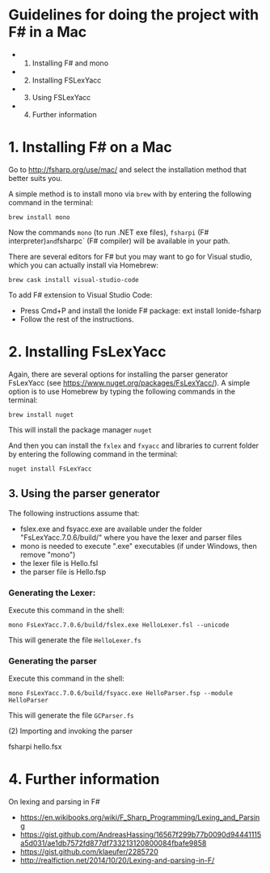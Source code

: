 Guidelines for doing the project with F# in a Mac
=================================================

* 1. Installing F# and mono
* 2. Installing FSLexYacc
* 3. Using FSLexYacc
* 4. Further information

# 1. Installing F# on a Mac

Go to http://fsharp.org/use/mac/ and select the installation method that better suits you.

A simple method is to install mono via `brew` with by entering the following command in the terminal:

```
brew install mono
```

Now the commands `mono` (to run .NET exe files), `fsharpi` (F# interpreter)` and `fsharpc` (F# compiler) will be available in your path.

There are several editors for F# but you may want to go for Visual studio, which you can actually install via Homebrew:

```
brew cask install visual-studio-code 
```

To add F# extension to Visual Studio Code:
* Press Cmd+P and install the Ionide F# package: ext install Ionide-fsharp
* Follow the rest of the instructions.

# 2. Installing FsLexYacc

Again, there are several options for installing the parser generator FsLexYacc (see https://www.nuget.org/packages/FsLexYacc/). A simple option is to use Homebrew by typing the following commands in the terminal:

```    
brew install nuget
```

This will install the package manager `nuget`

And then you can install the `fxlex` and `fxyacc` and libraries to current folder by entering the following command in the terminal:

```
nuget install FsLexYacc
```

## 3. Using the parser generator

The following instructions assume that:
- fslex.exe and fsyacc.exe are available under the folder "FsLexYacc.7.0.6/build/" where you have the lexer and parser files
- mono is needed to execute ".exe" executables (if under Windows, then remove "mono")
- the lexer file is Hello.fsl
- the parser file is Hello.fsp

### Generating the Lexer:
Execute this command in the shell:

```
mono FsLexYacc.7.0.6/build/fslex.exe HelloLexer.fsl --unicode
```

This will generate the file `HelloLexer.fs`

### Generating the parser
Execute this command in the shell:

```
mono FsLexYacc.7.0.6/build/fsyacc.exe HelloParser.fsp --module HelloParser
```

This will generate the file `GCParser.fs`

(2) Importing and invoking the parser

fsharpi hello.fsx


# 4. Further information

On lexing and parsing in F#
* https://en.wikibooks.org/wiki/F_Sharp_Programming/Lexing_and_Parsing
* https://gist.github.com/AndreasHassing/16567f299b77b0090d94441115a5d031/ae1db7572fd877df733213120800084fbafe9858
* https://gist.github.com/klaeufer/2285720
* http://realfiction.net/2014/10/20/Lexing-and-parsing-in-F/